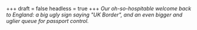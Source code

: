 
+++
draft = false
headless = true
+++
_Our oh-so-hospitable welcome back to England: a big ugly sign saying "UK Border", and an even bigger and uglier queue for passport control._
